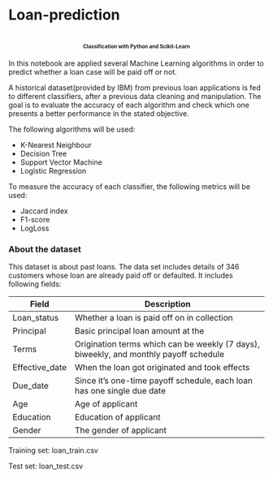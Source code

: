 # Loan-prediction

<h1 align="center"><font size="1">Classification with Python and Scikit-Learn</font></h1>

In this notebook are applied several Machine Learning algorithms in order to predict whether a loan case will be paid off or not.

A historical dataset(provided by IBM) from previous loan applications is fed to different classifiers, after a previous data cleaning and manipulation.
The goal is to evaluate the accuracy of each algorithm and check which one presents a better performance in the stated objective.

The following algorithms will be used:
- K-Nearest Neighbour
- Decision Tree
- Support Vector Machine
- Logistic Regression

To measure the accuracy of each classifier, the following metrics will be used:
- Jaccard index
- F1-score
- LogLoss


### About the dataset


This dataset is about past loans. The data set includes details of 346 customers whose loan are already paid off or defaulted. It includes following fields:

| Field          | Description                                                                           |
|----------------|---------------------------------------------------------------------------------------|
| Loan_status    | Whether a loan is paid off on in collection                                           |
| Principal      | Basic principal loan amount at the                                                    |
| Terms          | Origination terms which can be weekly (7 days), biweekly, and monthly payoff schedule |
| Effective_date | When the loan got originated and took effects                                         |
| Due_date       | Since it’s one-time payoff schedule, each loan has one single due date                |
| Age            | Age of applicant                                                                      |
| Education      | Education of applicant                                                                |
| Gender         | The gender of applicant                                                               |


Training set: loan_train.csv

Test set: loan_test.csv


